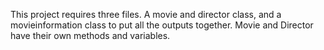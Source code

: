 This project requires three files. A movie and director class, and a movieinformation class to put all the outputs together.
Movie and Director have their own methods and variables.
